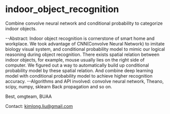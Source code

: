 indoor_object_recognition
=========================

Combine convolve neural network and conditional probability to categorize indoor objects.

--Abstract: Indoor object recognition is cornerstone of smart home and workplace. We took advantage of CNN(Convolve Neural Network) to imitate biology visual system, and conditional probability model to mimic our logical reasoning during object recognition. There exists spatial relation between indoor objects, for example, mouse usually lies on the right side of computer. We figured out a way to automatically build up conditional probability model by these spatial relation. And combine deep learning model with conditional probability model to achieve higher recognition accuracy. 
--Algorithms and API involved: convolve neural network, Theano, scipy, numpy, sklearn Back propagation and so on. 

Best,
omgteam, BUAA

Contact:
  kimlong.liu@gmail.com
